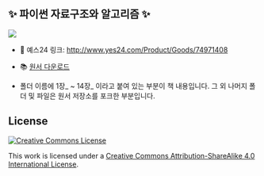 ## ✨ 파이썬 자료구조와 알고리즘 ✨
![](http://www.hanbit.co.kr/data/books/B8465804191_l.jpg)  

* 🛒 예스24 링크: http://www.yes24.com/Product/Goods/74971408  

* 📚 [원서 다운로드](https://github.com/AstinCHOI/Python-and-Algorithms-and-Data-Structures/blob/master/ebook/book_second_edition.pdf)

* 폴더 이름에 1장_ ~ 14장_ 이라고 붙여 있는 부분이 책 내용입니다. 그 외 나머지 폴더 및 파일은 원서 저장소를 포크한 부분입니다.

## License
<a rel="license" href="http://creativecommons.org/licenses/by-sa/4.0/"><img alt="Creative Commons License" style="border-width:0" src="http://i.creativecommons.org/l/by-sa/4.0/88x31.png" /></a><br />

This work is licensed under a [Creative Commons Attribution-ShareAlike 4.0 International License](http://creativecommons.org/licenses/by-sa/4.0/).
